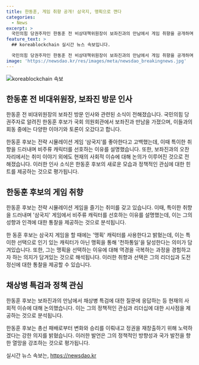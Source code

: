```yaml
---
title: 한동훈, 게임 취향 공개! 삼국지, 맹획으로 깬다
categories:
  - News
excerpt: >
  국민의힘 당권주자인 한동훈 전 비상대책위원장이 보좌진과의 만남에서 게임 취향을 공개하며 이목을 끌었다. 전략 시뮬레이션 게임 삼국지를 선호하는 한 후보는 비주류 캐릭터를 즐기며 맹획을 애용한다고 공개하면서 관심을 모았다. 그는 대중적 캐릭터가 아닌 맹획을 선택한 이유로 많은 역경을 극복해야 하기 때문이라며 천하통일을 이루는 즐거움을 언급했다. 이에 보좌진들은 게임 이야기 외에도 현안에 대한 토론을 이어가며 한 후보와 소통하는 모습을 보였다.
feature_text: >
  ## koreablockchain 실시간 뉴스 속보입니다.

  국민의힘 당권주자인 한동훈 전 비상대책위원장이 보좌진과의 만남에서 게임 취향을 공개하며 이목을 끌었다. 전략 시뮬레이션 게임 삼국지를 선호하는 한 후보는 비주류 캐릭터를 즐기며 맹획을 애용한다고 공개하면서 관심을 모았다. 그는 대중적 캐릭터가 아닌 맹획을 선택한 이유로 많은 역경을 극복해야 하기 때문이라며 천하통일을 이루는 즐거움을 언급했다. 이에 보좌진들은 게임 이야기 외에도 현안에 대한 토론을 이어가며 한 후보와 소통하는 모습을 보였다.
image: 'https://newsdao.kr/res/images/meta/newsdao_breakingnews.jpg'
---
```


<p><img src="https://newsdao.kr/res/images/meta/newsdao_breakingnews.jpg" alt="koreablockchain 속보" /></p>

<h2 data-ke-size="size26">한동훈 전 비대위원장, 보좌진 방문 인사</h2>

<p>한동훈 전 비대위원장의 보좌진 방문 인사와 관련된 소식이 전해졌습니다. 국민의힘 당권주자로 알려진 한동훈 후보가 국회 의원회관에서 보좌진과 만남을 가졌으며, 이들과의 회동 중에는 다양한 이야기와 토론이 오갔다고 합니다.</p>

<p data-ke-size="size16">
한동훈 후보는 전략 시뮬레이션 게임 ‘삼국지’를 좋아한다고 고백했는데, 이때 특이한 취향을 드러내며 비주류 캐릭터를 선호하는 이유를 설명했습니다. 또한, 보좌진과의 오찬 자리에서는 취미 이야기 외에도 현재의 사회적 이슈에 대해 논의가 이루어진 것으로 전해졌습니다. 이러한 인사 소식은 한동훈 후보의 새로운 모습과 정책적인 관심에 대한 힌트를 제공하는 것으로 평가됩니다.
</p>

<h2 data-ke-size="size26">한동훈 후보의 게임 취향</h2>

<p>한동훈 후보는 전략 시뮬레이션 게임을 즐기는 취미를 갖고 있습니다. 이때, 특이한 취향을 드러내며 '삼국지' 게임에서 비주류 캐릭터를 선호하는 이유를 설명했는데, 이는 그의 성향과 인격에 대한 통찰을 제공하는 것으로 분석됩니다.</p>

<p data-ke-size="size16">
한 동훈 후보는 삼국지 게임을 할 때에는 '맹획' 캐릭터를 사용한다고 밝혔는데, 이는 특이한 선택으로 인기 있는 캐릭터가 아닌 맹획을 통해 '천하통일'을 달성한다는 의미가 담겨있습니다. 또한, 그는 맹획을 선택하는 이유에 대해 역경을 극복하는 과정을 경험하고자 하는 의지가 담겨있는 것으로 해석됩니다. 이러한 취향과 선택은 그의 리더십과 도전정신에 대한 통찰을 제공할 수 있습니다.
</p>

<h2 data-ke-size="size26">채상병 특검과 정책 관심</h2>

<p>한동훈 후보는 보좌진과의 만남에서 채상병 특검에 대한 질문에 응답하는 등 현재의 사회적 이슈에 대해 논의했습니다. 이는 그의 정책적인 관심과 리더십에 대한 시사점을 제공하는 것으로 분석됩니다.</p>

<p data-ke-size="size16">
한동훈 후보는 총선 패배로부터 변화와 승리를 이뤄내고 정권을 재창출하기 위해 노력하겠다는 강한 의지를 밝혔습니다. 이러한 발언은 그의 정책적인 방향성과 국가 발전을 향한 열망을 강조하는 것으로 평가됩니다.
</p>
실시간 뉴스 속보는, <a href="https://newsdao.kr" rel="dofollow">https://newsdao.kr</a>


